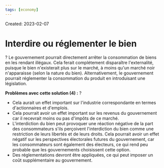 ```yaml
---
tags: [economy] 
---
```

Created: 2023-02-07

# Interdire ou réglementer le bien
?
Le gouvernement pourrait directement arrêter la consommation de biens en les rendant illégaux. Cela ferait complétement disparaître l'externalité, puisque le bien n'existerait plus sur le marché, à moins qu'un marché noir n'apparaisse (selon la nature du bien). Alternativement, le gouvernement pourrait réglementer la consommation du produit en introduisant une législation.
<!--SR:!2023-09-05,129,250-->

**Problèmes avec cette solution (4) :**
?
-   Cela aurait un effet important sur l'industrie correspondante en termes d'actionnaires et d'emplois.
-   Cela pourrait avoir un effet important sur les revenus du gouvernement car il recevrait moins ou pas d'impôts de ce marché.
-   L'interdiction du bien peut provoquer une réaction négative de la part des consommateurs s'ils perçoivent l'interdiction du bien comme une restriction de leurs libertés et de leurs droits. Cela pourrait avoir un effet négatif sur les perspectives électorales futures du gouvernement, car les consommateurs sont également des électeurs, ce qui rend peu probable que les gouvernements choisissent cette option.
-   Des réglementations devront être appliquées, ce qui peut imposer un coût supplémentaire au gouvernement.
<!--SR:!2023-05-22,60,230-->

